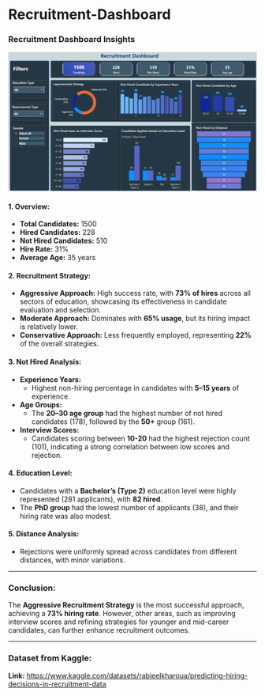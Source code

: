 # Recruitment-Dashboard

### **Recruitment Dashboard Insights**

![Company Logo](https://github.com/Bushra092/Recruitment-Dashboard/blob/main/Dashboard.png)

#### **1. Overview:**

- **Total Candidates:** 1500
- **Hired Candidates:** 228
- **Not Hired Candidates:** 510
- **Hire Rate:** 31%
- **Average Age:** 35 years

#### **2. Recruitment Strategy:**

- **Aggressive Approach:** High success rate, with **73% of hires** across all sectors of education, showcasing its effectiveness in candidate evaluation and selection.
- **Moderate Approach:** Dominates with **65% usage**, but its hiring impact is relatively lower.
- **Conservative Approach:** Less frequently employed, representing **22%** of the overall strategies.

#### **3. Not Hired Analysis:**

- **Experience Years:**
  - Highest non-hiring percentage in candidates with **5–15 years** of experience.
- **Age Groups:**
  - The **20–30 age group** had the highest number of not hired candidates (178), followed by the **50+** group (161).
- **Interview Scores:**
  - Candidates scoring between **10-20** had the highest rejection count (101), indicating a strong correlation between low scores and rejection.

#### **4. Education Level:**

- Candidates with a **Bachelor’s (Type 2)** education level were highly represented (281 applicants), with **82 hired**.
- The **PhD group** had the lowest number of applicants (38), and their hiring rate was also modest.

#### **5. Distance Analysis:**

- Rejections were uniformly spread across candidates from different distances, with minor variations.

---

### **Conclusion:**

The **Aggressive Recruitment Strategy** is the most successful approach, achieving a **73% hiring rate**. However, other areas, such as improving interview scores and refining strategies for younger and mid-career candidates, can further enhance recruitment outcomes.



---

### **Dataset from Kaggle:**
**Link:** https://www.kaggle.com/datasets/rabieelkharoua/predicting-hiring-decisions-in-recruitment-data
